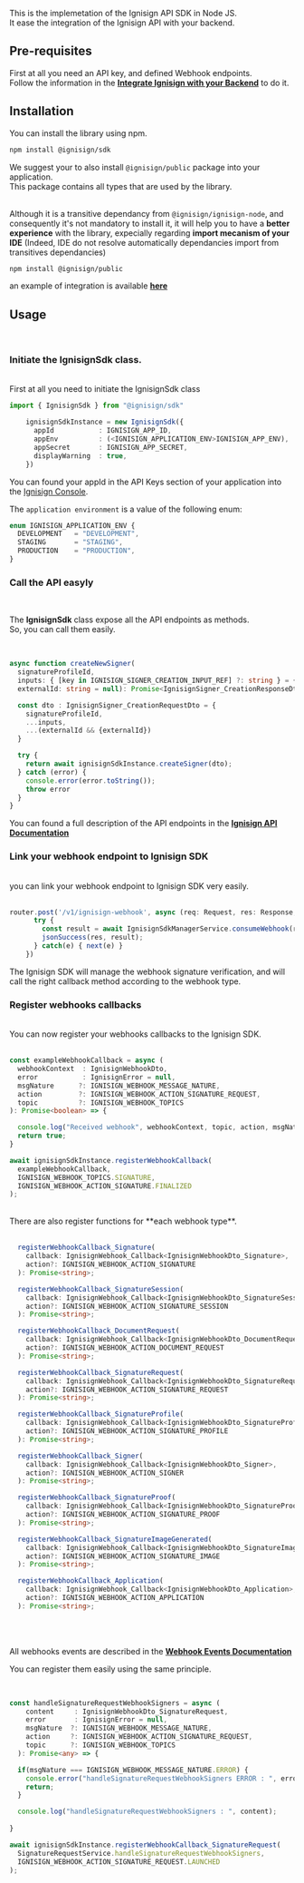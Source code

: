 This is the implemetation of the Ignisign API SDK in Node JS. <br/>
It ease the integration of the Ignisign API with your backend.

## Pre-requisites

First at all you need an API key, and defined Webhook endpoints. <br/>
Follow the information in the **[Integrate Ignisign with your Backend](https://doc.ignisign.io/#tag/Integrate-Ignisign-with-your-Backend)** to do it.

## Installation

You can install the library using npm.

```bash
npm install @ignisign/sdk
```

We suggest your to also install `@ignisign/public` package into your application. <br/>
This package contains all types that are used by the library.<br/><br/>

Although it is a transitive dependancy from `@ignisign/ignisign-node`, and consequently it's not mandatory to install it, it will help you to have a **better experience** with the library, expecially regarding **import mecanism of your IDE** (Indeed, IDE do not resolve automatically dependancies import from  transitives dependancies)

```bash
npm install @ignisign/public
```

an example of integration is available **[here](https://github.com/ignisign/ignisign-examples/tree/main/ignisign-node-example)**

## Usage
<br/>

### Initiate the IgnisignSdk class.
<br/>
First at all you need to initiate the IgnisignSdk class

```typescript
import { IgnisignSdk } from "@ignisign/sdk"

    ignisignSdkInstance = new IgnisignSdk({
      appId           : IGNISIGN_APP_ID,
      appEnv          : (<IGNISIGN_APPLICATION_ENV>IGNISIGN_APP_ENV),
      appSecret       : IGNISIGN_APP_SECRET,
      displayWarning  : true,
    })
```

You can found your appId in the API Keys section of your application into the [Ignisign Console](https://console.ignisign.io/).

The `application environment` is a value of the following enum:

```typescript
enum IGNISIGN_APPLICATION_ENV {
  DEVELOPMENT   = "DEVELOPMENT",
  STAGING       = "STAGING",
  PRODUCTION    = "PRODUCTION",
}
```

### Call the API easyly
<br/>

The **IgnisignSdk** class expose all the API endpoints as methods.<br/>
So, you can call them easily.<br/><br/>

```typescript

async function createNewSigner(
  signatureProfileId, 
  inputs: { [key in IGNISIGN_SIGNER_CREATION_INPUT_REF] ?: string } = {}, 
  externalId: string = null): Promise<IgnisignSigner_CreationResponseDto> {  

  const dto : IgnisignSigner_CreationRequestDto = {
    signatureProfileId,
    ...inputs,
    ...(externalId && {externalId})
  }

  try {
    return await ignisignSdkInstance.createSigner(dto);
  } catch (error) {
    console.error(error.toString());
    throw error
  }
}
```

You can found a full description of the API endpoints in the **[Ignisign API Documentation](https://doc.ignisign.io/#tag/Api-Auth)**


### Link your webhook endpoint to Ignisign SDK
<br/>
you can link your webhook endpoint to Ignisign SDK very easily.
<br/><br/>

```typescript
router.post('/v1/ignisign-webhook', async (req: Request, res: Response, next: NextFunction) => {
      try {
        const result = await IgnisignSdkManagerService.consumeWebhook(req.body);
        jsonSuccess(res, result);
      } catch(e) { next(e) }
    })
```

The Ignisign SDK will manage the webhook signature verification, and will call the right callback method according to the webhook type.

### Register webhooks callbacks
<br/>
You can now register your webhooks callbacks to the Ignisign SDK.
<br/><br/>

```typescript
const exampleWebhookCallback = async ( 
  webhookContext  : IgnisignWebhookDto, 
  error           : IgnisignError = null,
  msgNature      ?: IGNISIGN_WEBHOOK_MESSAGE_NATURE,
  action         ?: IGNISIGN_WEBHOOK_ACTION_SIGNATURE_REQUEST,
  topic          ?: IGNISIGN_WEBHOOK_TOPICS  
): Promise<boolean> => {

  console.log("Received webhook", webhookContext, topic, action, msgNature)
  return true;
}

await ignisignSdkInstance.registerWebhookCallback(
  exampleWebhookCallback, 
  IGNISIGN_WEBHOOK_TOPICS.SIGNATURE,
  IGNISIGN_WEBHOOK_ACTION_SIGNATURE.FINALIZED
);

```
<br/>
There are also register functions for **each webhook type**.
<br/><br/>

```typescript
  registerWebhookCallback_Signature(
    callback: IgnisignWebhook_Callback<IgnisignWebhookDto_Signature>, 
    action?: IGNISIGN_WEBHOOK_ACTION_SIGNATURE
  ): Promise<string>;

  registerWebhookCallback_SignatureSession(
    callback: IgnisignWebhook_Callback<IgnisignWebhookDto_SignatureSession>, 
    action?: IGNISIGN_WEBHOOK_ACTION_SIGNATURE_SESSION
  ): Promise<string>;

  registerWebhookCallback_DocumentRequest(
    callback: IgnisignWebhook_Callback<IgnisignWebhookDto_DocumentRequest>, 
    action?: IGNISIGN_WEBHOOK_ACTION_DOCUMENT_REQUEST
  ): Promise<string>;

  registerWebhookCallback_SignatureRequest(
    callback: IgnisignWebhook_Callback<IgnisignWebhookDto_SignatureRequest>, 
    action?: IGNISIGN_WEBHOOK_ACTION_SIGNATURE_REQUEST
  ): Promise<string>;

  registerWebhookCallback_SignatureProfile(
    callback: IgnisignWebhook_Callback<IgnisignWebhookDto_SignatureProfile>, 
    action?: IGNISIGN_WEBHOOK_ACTION_SIGNATURE_PROFILE
  ): Promise<string>;

  registerWebhookCallback_Signer(
    callback: IgnisignWebhook_Callback<IgnisignWebhookDto_Signer>, 
    action?: IGNISIGN_WEBHOOK_ACTION_SIGNER
  ): Promise<string>;

  registerWebhookCallback_SignatureProof(
    callback: IgnisignWebhook_Callback<IgnisignWebhookDto_SignatureProof>, 
    action?: IGNISIGN_WEBHOOK_ACTION_SIGNATURE_PROOF
  ): Promise<string>;

  registerWebhookCallback_SignatureImageGenerated(
    callback: IgnisignWebhook_Callback<IgnisignWebhookDto_SignatureImage>, 
    action?: IGNISIGN_WEBHOOK_ACTION_SIGNATURE_IMAGE
  ): Promise<string>;

  registerWebhookCallback_Application(
    callback: IgnisignWebhook_Callback<IgnisignWebhookDto_Application>, 
    action?: IGNISIGN_WEBHOOK_ACTION_APPLICATION
  ): Promise<string>;
    
```
<br/><br/>
All webhooks events are described in the **[Webhook Events Documentation](https://doc.ignisign.io/#tag/Webhook-Events)**<br/>

You can register them easily using the same principle.
<br/><br/>

```typescript

const handleSignatureRequestWebhookSigners = async (
    content     : IgnisignWebhookDto_SignatureRequest,
    error       : IgnisignError = null,
    msgNature  ?: IGNISIGN_WEBHOOK_MESSAGE_NATURE,
    action     ?: IGNISIGN_WEBHOOK_ACTION_SIGNATURE_REQUEST,
    topic      ?: IGNISIGN_WEBHOOK_TOPICS
  ): Promise<any> => {

  if(msgNature === IGNISIGN_WEBHOOK_MESSAGE_NATURE.ERROR) {
    console.error("handleSignatureRequestWebhookSigners ERROR : ", error);
    return;
  }

  console.log("handleSignatureRequestWebhookSigners : ", content);
  
}

await ignisignSdkInstance.registerWebhookCallback_SignatureRequest(
  SignatureRequestService.handleSignatureRequestWebhookSigners,  
  IGNISIGN_WEBHOOK_ACTION_SIGNATURE_REQUEST.LAUNCHED
);

```



